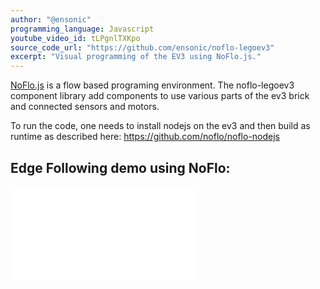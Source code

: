 ```yaml
---
author: "@ensonic"
programming_language: Javascript
youtube_video_id: tLPgnlTXKpo
source_code_url: "https://github.com/ensonic/noflo-legoev3"
excerpt: "Visual programming of the EV3 using NoFlo.js."
---
```


[NoFlo.js](http://www.noflojs.org) is a flow based programing environment. The noflo-legoev3 component library add components to use various parts of the ev3 brick and connected sensors and motors.

To run the code, one needs to install nodejs on the ev3 and then build as runtime as described here:
https://github.com/noflo/noflo-nodejs

## Edge Following demo using NoFlo:

<iframe src="//www.youtube.com/embed/tLPgnlTXKpo?rel=0" frameborder="0" allowfullscreen="1" class="youtube-embed"> </iframe>
